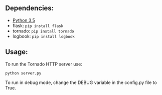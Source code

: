 ## Dependencies:

* [Python 3.5](https://www.python.org/ftp/python/3.5.0/python-3.5.0.exe)
* flask: ```pip install flask```
* tornado: ```pip install tornado```
* logbook: ```pip install logbook```

## Usage:

To run the Tornado HTTP server use:
```
python server.py
```

To run in debug mode, change the DEBUG variable in the config.py file to True.
